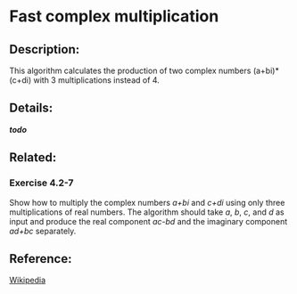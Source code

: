 Fast complex multiplication
===

Description:
---
This algorithm calculates the production of two complex numbers (a+bi)*(c+di) with 3 multiplications instead of 4.

Details:
---
***todo***

Related:
---
### Exercise 4.2-7

Show how to multiply the complex numbers *a+bi* and *c+di* using only three multiplications of real numbers. The algorithm should take *a*, *b*, *c*, and *d* as input and produce the real component *ac-bd* and the imaginary component *ad+bc* separately.

Reference:
---
[Wikipedia](https://en.wikipedia.org/wiki/Multiplication_algorithm#Complex_multiplication_algorithm)